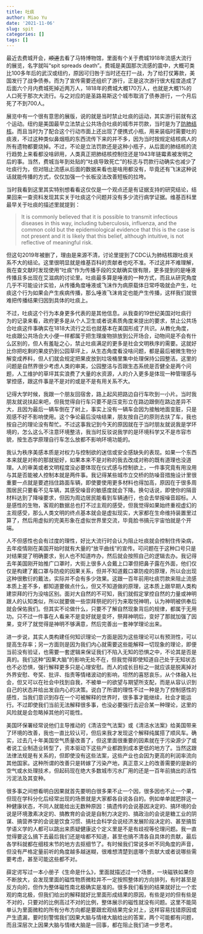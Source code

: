 ```yaml
---
title: 吐痰
author: Miao Yu
date: '2021-11-06'
slug: spit
categories: []
tags: []
---
```


最近去费城开会，~~顺道~~去看了马特博物馆，里面有个关于费城1918年流感大流行的展览，名字就叫“spit spreads death”。费城是美国那次流感的震中，大概可类比100多年后的武汉或纽约，原因可归咎于当时还在打一战，为了给打仗筹款，美国发行了战争债券。而为了宣传需要还组织了游行，正是这次游行很大程度造成了后面六个月内费城死掉近两万人，1818年的费城大概170万人，也就是大概1%的人口死于那次大流行。与之对应的是圣路易斯这个城市取消了债券游行，一个月后死了不到700人。

展览中有一个很有意思的展版，说的就是当时禁止吐痰的运动，其实游行前就有这个运动。纽约是美国最早立法禁止公共场合吐痰的城市并罚款，当时是为了[防肺结核](https://www.mentalfloss.com/article/651970/early-black-friday-deal-new-apple-airpods-pro?utm_content=infinitescroll1)。而且当时为了配合这个行动市面上还出现了便携式小瓶，用来装临时需要吐的痰液，不过这种类似鼻烟瓶的东西流传下来的并不多，因为当时按规定结核病人的所有遗物都要烧掉。不过，不论是立法罚款还是这种小瓶子，从后面的肺结核的流行趋势上来看都没啥卵用，人类真正把肺结核控制住还是1943年链霉素被发明之后的事。当然，费城当年到处贴的“吐痰导致死亡”的标志与罚款行动确实也减少了吐痰行为，但对阻止流感从后面的数据来看也是啥用都没有，毕竟还有飞沫这种说话就能传播的方式，仅仅加强一个长板没法改善短板的拉垮。

当时我看到这里其实特别想看看这仅仅是一个观点还是有证据支持的研究结论，结果回来一查资料发现其实关于吐痰这个问题并没有多少流行病学证据。维基百科里最早关于吐痰的描述里就提到：

> It is commonly believed that it is possible to transmit infectious diseases in this way, including tuberculosis, influenza, and the common cold but the epidemiological evidence that this is the case is not present and it is likely that this belief, although intuitive, is not reflective of meaningful risk.

但这句2019年被删了，理由是来源不清，讨论里提到了CDC认为肺结核跟吐痰关系不大的结论。这里很明显就是维基百科的贡献者也吃不准。不过这并不难理解，我在查文献时发现使用“吐痰”作为传播手段的文献确实很有限，更多提到的是唾液传播且多出现在艾滋病的讨论里。吐痰最多算是唾液的一种方式，而且从研究角度几乎不可能设计实验，从传播角度唾液或飞沫作为病原载体日常呼吸就会产生，吐痰这个行为如果会产生疾病传播，那么唾液飞沫肯定也能产生传播，这样我们就很难把传播结果归因到具体的吐痰上。

不过，吐痰这个行为本身更多代表的是其他信息。从我查的19世纪美国对吐痰行为的记录来看，政府更多是从个人卫生或者说素质角度来提出的要求，禁止公共场合吐痰这件事确实在1818大流行之后也就基本在美国形成了共识。从教化角度，吐痰跟公共场合大小便一样都属于把生理废物排放到公开场合，动物间是不会有什么区别的，但人有羞耻之心，禁止吐痰满足的更多是社会文明秩序的需要。这就好比你把吃剩的果皮扔到公园草坪上，从生态角度看没啥问题，都是最后被微生物分解变成养料，但人们就会规定把果皮放到垃圾桶里集中处理保持公园整洁。这里的问题是自然界很少考虑人类的审美，公园整洁与否跟生态系统是否健全是两个问题，人工维护的草坪其实浪费了大量的水资源，人的介入更多是体现一种管理感与掌控感，跟这件事是不是对的或是不是有用关系不大。

记得大学时候，我跟一个朋友回宿舍，路上起风把路边自行车吹到一小片。当时我朋友就说扶起来吧，但我觉得自行车只要不是压变形立在路边跟倒在路边差异不大，且因为最后一辆车倒在了树上，事实上没有一辆车会因为接触地面变脏，只是观感不好不影响使用。这个争论最后没啥结果，朋友按自己的原则去扶了车，我也按自己的理论没有帮忙。不过这事我记到今天的原因就在于当时朋友就说我是学环境的，怎么这么不注意环境整洁，我当时反驳说我学的是环境科学又不是市容市貌，按生态学原理自行车怎么放都不影响环境功能的。

我认为秩序美感本质是对权力与控制欲的迷信或安全感缺失的表现。如果一个东西本来就是对称的那就挺好，如果本来不是对称的我去改成对称的既有道理也没道理。人的审美或者文明程度没必要体现在仪式感与控制欲上，一件事究竟有用没用与其是否能被人控制本就是两件事。我记得某些城市立交桥的防噪音措施设计里很重要一点就是要遮挡住路面车辆，即使要使用更多材料也得加高，原因在于很多周围居民只要看不见车辆，其感受噪音的敏感度就会下降。换句话说，即使你的隔音材料达到了降噪要求，但因为周边居民能看到车辆通行，也会去举报噪音超标。人是感性的生物，客观的数据总也打不过主观的感受，但我觉得如果始终重视虚幻的主观感受，那么人类文明的终点基本就会是虚拟现实，大家都在生命维持装置里过算了，然后用虚拟的完美形象在虚拟世界里交流，毕竟脸书搞元宇宙怕就是个开端。

人不但感性也会有过度的理性，好比大流行时会认为阻止吐痰就会控制住传染病，去年疫情刚在美国开始时就有大量的“放平曲线”的宣传。可问题在于这种口号只是对结果提了明确要求，别人也不知道咋办，然后就会按照自己的逻辑去办。我记得去年美国刚开始推广口罩时，大街上很多人会戴上口罩但把鼻子露在外面，他们仅仅是构建了戴口罩与防疫的因果关系，但并不知道戴口罩防疫的原理，所以会出现这种很敷衍的戴法，实际并不会有多少效果。这跟一百年前用吐痰罚款来阻止流感本质上差不多，都知道要做点什么，但又不知道做的原理，这本质上跟早期人类构建崇拜的行为没啥区别。面对大自然的不可知，我们就假定掌控自然的力量或神明跟人的认知类似，所以就要做一些崇拜祭祀的行为来取悦神明，认为神明被供奉后就会保佑我们。但其实不论做什么，只要不了解自然现象背后的规律，都属于无用功。只不过一件事在人看来不是变好就是变坏，祭拜神明后，变好了那就加强了因果，变坏了就觉得是神明不够满意，然后完善出一套神学理论出来。

进一步说，其实人类构建任何知识理论一方面是因为这些理论可以有预测性，可以提高生存率；另一方面则是因为我们内心就需要这些能解释一切现象的理论，即便当前没有验证，也需要一套逻辑来保证我们不陷入无知的恐惧之中，不论其是否是真的。我们这种“因果大脑”的影响无处不在，但我觉得即使知道自己处于无知状态也不必恐惧，强行解释更多只是心理安慰。而人的成长目标之一就应该是脱离掉对外界安慰、夸奖、批评、指责等情绪波动的影响，坦然的喜怒哀乐，从个体融入社会，但又可以在社会中找到自我，不被单一的欲望与期望所支配，而是从容认识到自己的状态并给出发自内心的决策。说白了所谓的理性不过一种是为了控制感性的感性，当我们意识到存在一个可被解释的世界时，很多事才能继续，社会才能运行。不过即使我们当前无法解释很多事，也没必要强行去迎合某一种理论，这里的风险就是会忽略掉其他的可能性。

美国环保署经常说他们主导推动的《清洁空气法案》或《清洁水法案》给美国带来了环境的改善，我也一直比较认可，但后来我才发现这个解释纯属搭了顺风车。确实，过去几十年美国空气质量改善了，但这里面很重要的因素就在于污染源少了或者说工业制造业转型了，资本驱动下这些产业都跑到成本更低的地方了。当然这跟法律法规是有关系的，但即使没有这些法案，这些产业也会因为更高的利润率流向其他国家。这种所谓的改善只是转嫁了污染产地，真正意义上的改善需要的是新的空气或水处理技术，但起码现在绝大多数城市污水厂用的还是一百年前搞出的活性污泥法及其变种。

很多事之间想看明白因果就首先要明白很多果不止一个因，很多因也不止一个果，但现在学科分化后经常出现的场景就是大家都各自说各自的。例如单单就肥胖这一种健康状态，不同人就能给出无数种原因：搞遗传的会说基因决定的、搞环境的会说是环境激素决定的、搞教育的会说是自制力决定的、搞政治的会说是糖工业的阴谋、搞营养学的会说是饮食习惯、搞社会科学会说经济发展阶段决定的、甚至搞哲学语义学的人都可以跳出来质疑健康这个定义里是不是有歧视等伦理问题。我一直觉得要这么搞下去最后我们还是啥都不知道，甚至也搞不清各自具体的贡献，最后各学科就都在细枝末节的地方去抠细节了。有时候我们常说多听不同角度的声音，但没有严格定量前听的角度越多越迷糊，很难想清楚到底哪个贡献大或者说哪些需要考虑，甚至可能这些都不对。

薛定谔写过一本小册子《生命是什么》，里面就描述过一个场景，一块磁铁如果你不断放大，会发现里面的磁性物质微粒并不一定按照整体的方向排列，有时甚至是反方向的，但作为整体磁性南北极确实是准的。很多我们看到的结果就好比一个宏观的南北极，但我们给出的解释就好比里面形成结果的原因，有些是对的但有些是不对的，只要对的比例高过不对的比例，整体展示的磁性就没有问题。这里不能简单认为里面微粒的所有分布方向都是要跟宏观结果完全对上，这样容易找错原因或产生遗漏，要时刻警惕我们因果大脑与情绪大脑给出的答案，两个可能都有问题，而且深层次上因果大脑与情绪大脑是一回事，都在阻止我们进一步思考。

